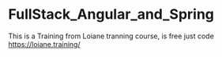 # FullStack_Angular_and_Spring
This is a Training from  Loiane tranning course, is free just code https://loiane.training/
